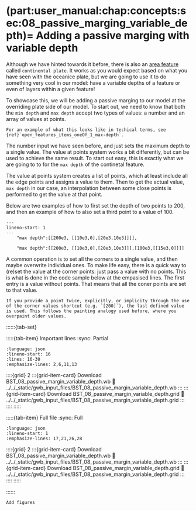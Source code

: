 (part:user_manual:chap:concepts:sec:08_passive_marging_variable_depth)=
Adding a passive marging with variable depth
============================

Although we have hinted towards it before, there is also an [area feature](part:user_manual:chap:concepts:sec:area_features) called `continental plate`. It works as you would expect based on what you have seen with the oceanice plate, but we are going to use it to do something very cool in our model: have a variable depths of a feature or even of layers within a given feature!

To showcase this, we will be adding a passive marging to our model at the overriding plate side of our model. To start out, we need to know that both the `min depth` and `max depth` accept two types of values: a number and an array of values at points. 

```{note}
For an example of what this looks like in techical terms, see {ref}`open_features_items_oneOf_1_max-depth`.
```

The number input we have seen before, and just sets the maximum depth to a single value. The value at points system works a bit differently, but can be used to achieve the same result. To start out easy, this is exactly what we are going to to for the `max depth` of the continetal feature. 

The value at points system  creates a list of points, which at least include all the edge points and assigns a value to them. Then to get the actual value, `max depth` in our case, an interpolation between some close points is performed to get the value at that point. 

Below are two examples of how to first set the depth of two points to 200, and then an example of how to also set a third point to a value of 100.

```{code-block} json
---
lineno-start: 1
---
    "max depth":[[200e3, [[10e3,0],[20e3,10e3]]]],
    
    "max depth":[[200e3, [[10e3,0],[20e3,10e3]]],[100e3,[[15e3,0]]]]
```

A common operation is to set all the corners to a single value, and then maybe overwrite individual ones. To make life easy, there is a quick way to (re)set the value at the corner points: just pass a value with no points. This is what is done in the code sample below at the empasised lines. The first entry is a value without points. That means that all the coner points are set to that value.

```{note}
If you provide a point twice, explicitly, or implicity through the use of the corner values shortcut (e.g. `[200]`), the last defined value is used. This follows the painting analogy used before, where you overpaint older values.
```

::::::{tab-set}

:::::{tab-item} Important lines
:sync: Partial

```{literalinclude} ../../_static/gwb_input_files/BST_08_passive_margin_variable_depth.wb
:language: json
:lineno-start: 16
:lines: 16-30
:emphasize-lines: 2,6,11,13
```
::::{grid} 2
:::{grid-item-card}  Download BST_08_passive_margin_variable_depth.wb
:link: ../../_static/gwb_input_files/BST_08_passive_margin_variable_depth.wb
:::
:::{grid-item-card}  Download BST_08_passive_margin_variable_depth.grid
:link: ../../_static/gwb_input_files/BST_08_passive_margin_variable_depth.grid
:::
::::
:::::

:::::{tab-item} Full file
:sync: Full


```{literalinclude} ../../_static/gwb_input_files/BST_08_passive_margin_variable_depth.wb
:language: json
:lineno-start: 1
:emphasize-lines: 17,21,26,28
```

::::{grid} 2
:::{grid-item-card}  Download BST_08_passive_margin_variable_depth.wb
:link: ../../_static/gwb_input_files/BST_08_passive_margin_variable_depth.wb
:::
:::{grid-item-card}  Download BST_08_passive_margin_variable_depth.grid
:link: ../../_static/gwb_input_files/BST_08_passive_margin_variable_depth.grid
:::
::::
:::::

::::::

```{todo}
Add figures
```